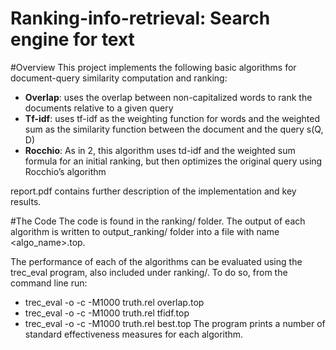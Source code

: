 # Ranking-info-retrieval: Search engine for text

#Overview
This project implements the following basic algorithms for document-query similarity computation and ranking:
- **Overlap**: uses the overlap between non-capitalized words to rank the documents relative to a given query
- **Tf-idf**: uses tf-idf as the weighting function for words and the weighted sum as the similarity function between the document and the query s(Q, D)
- **Rocchio**: As in 2, this algorithm uses td-idf and the weighted sum formula for an initial ranking, but then optimizes the original query using Rocchio’s algorithm

report.pdf contains further description of the implementation and key results.

#The Code
The code is found in the ranking/ folder. The output of each algorithm is written to output_ranking/ folder into a file with name <algo_name>.top. 

The performance of each of the algorithms can be evaluated using the trec_eval program, also included under ranking/. To do so, from the command line run:
- trec_eval -o -c -M1000 truth.rel overlap.top
- trec_eval -o -c -M1000 truth.rel tfidf.top
- trec_eval -o -c -M1000 truth.rel best.top
The program prints a number of standard effectiveness measures for each algorithm.
